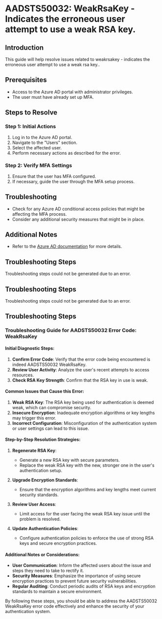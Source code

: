 # AADSTS50032: WeakRsaKey - Indicates the erroneous user attempt to use a weak RSA key.

## Introduction

This guide will help resolve issues related to weakrsakey - indicates the
erroneous user attempt to use a weak rsa key..

## Prerequisites

* Access to the Azure AD portal with administrator privileges.
* The user must have already set up MFA.

## Steps to Resolve

### Step 1: Initial Actions

1. Log in to the Azure AD portal.
2. Navigate to the "Users" section.
3. Select the affected user.
4. Perform necessary actions as described for the error.

### Step 2: Verify MFA Settings

1. Ensure that the user has MFA configured.
2. If necessary, guide the user through the MFA setup process.

## Troubleshooting

* Check for any Azure AD conditional access policies that might be affecting the
  MFA process.
* Consider any additional security measures that might be in place.

## Additional Notes

* Refer to the
  [Azure AD documentation](https://learn.microsoft.com/en-us/azure/active-directory/)
  for more details.

## Troubleshooting Steps

Troubleshooting steps could not be generated due to an error.

## Troubleshooting Steps

Troubleshooting steps could not be generated due to an error.

## Troubleshooting Steps

### Troubleshooting Guide for AADSTS50032 Error Code: WeakRsaKey

#### Initial Diagnostic Steps:

1. **Confirm Error Code**: Verify that the error code being encountered is
   indeed AADSTS50032 WeakRsaKey.
2. **Review User Activity**: Analyze the user's recent attempts to access
   resources.
3. **Check RSA Key Strength**: Confirm that the RSA key in use is weak.

#### Common Issues that Cause this Error:

1. **Weak RSA Key**: The RSA key being used for authentication is deemed weak,
   which can compromise security.
2. **Insecure Encryption**: Inadequate encryption algorithms or key lengths may
   trigger this error.
3. **Incorrect Configuration**: Misconfiguration of the authentication system or
   user settings can lead to this issue.

#### Step-by-Step Resolution Strategies:

1. **Regenerate RSA Key**:

   * Generate a new RSA key with secure parameters.
   * Replace the weak RSA key with the new, stronger one in the user's
     authentication setup.

2. **Upgrade Encryption Standards**:
   * Ensure that the encryption algorithms and key lengths meet current security
     standards.

3. **Review User Access**:
   * Limit access for the user facing the weak RSA key issue until the problem
     is resolved.

4. **Update Authentication Policies**:
   * Configure authentication policies to enforce the use of strong RSA keys and
     secure encryption practices.

#### Additional Notes or Considerations:

* **User Communication**: Inform the affected users about the issue and steps
  they need to take to rectify it.
* **Security Measures**: Emphasize the importance of using secure encryption
  practices to prevent future security vulnerabilities.
* **Regular Auditing**: Conduct periodic audits of RSA keys and encryption
  standards to maintain a secure environment.

By following these steps, you should be able to address the AADSTS50032
WeakRsaKey error code effectively and enhance the security of your
authentication system.
